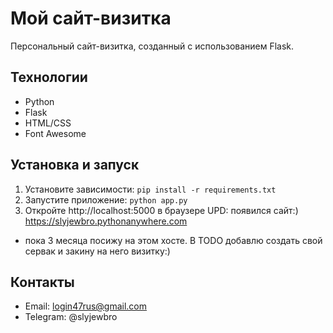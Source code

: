 # Мой сайт-визитка

Персональный сайт-визитка, созданный с использованием Flask.

## Технологии
- Python
- Flask
- HTML/CSS
- Font Awesome

## Установка и запуск
1. Установите зависимости: `pip install -r requirements.txt`
2. Запустите приложение: `python app.py`
3. Откройте http://localhost:5000 в браузере
UPD: появился сайт:)
https://slyjewbro.pythonanywhere.com
- пока 3 месяца посижу на этом хосте. В TODO добавлю создать свой сервак и закину на него визитку:)
## Контакты
- Email: login47rus@gmail.com
- Telegram: @slyjewbro

